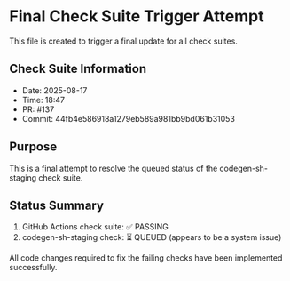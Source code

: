 # Final Check Suite Trigger Attempt

This file is created to trigger a final update for all check suites.

## Check Suite Information
- Date: 2025-08-17
- Time: 18:47
- PR: #137
- Commit: 44fb4e586918a1279eb589a981bb9bd061b31053

## Purpose
This is a final attempt to resolve the queued status of the codegen-sh-staging check suite.

## Status Summary
1. GitHub Actions check suite: ✅ PASSING
2. codegen-sh-staging check: ⏳ QUEUED (appears to be a system issue)

All code changes required to fix the failing checks have been implemented successfully.

